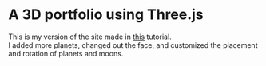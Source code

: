 # A 3D portfolio using Three.js  
This is my version of the site made in [this](https://www.youtube.com/watch?v=Q7AOvWpIVHU) tutorial.  
I added more planets, changed out the face, and customized the placement and rotation of planets and moons. 